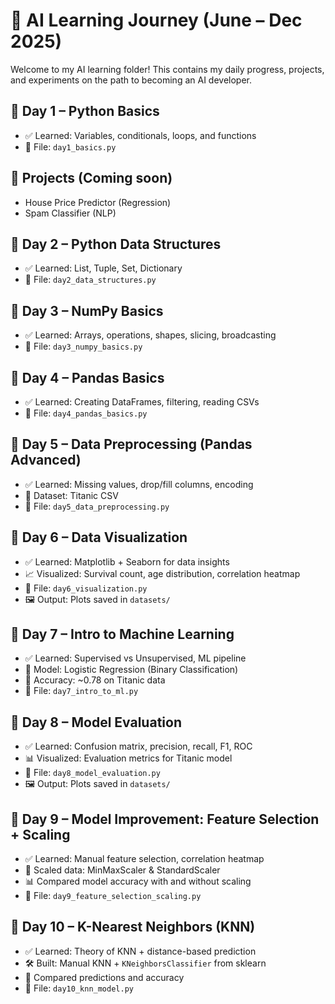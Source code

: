 # 🧠 AI Learning Journey (June – Dec 2025)

Welcome to my AI learning folder! This contains my daily progress, projects, and experiments on the path to becoming an AI developer.

## 📅 Day 1 – Python Basics

- ✅ Learned: Variables, conditionals, loops, and functions
- 📝 File: `day1_basics.py`

## 📁 Projects (Coming soon)

- House Price Predictor (Regression)
- Spam Classifier (NLP)

## 📅 Day 2 – Python Data Structures

- ✅ Learned: List, Tuple, Set, Dictionary
- 📝 File: `day2_data_structures.py`

## 📅 Day 3 – NumPy Basics

- ✅ Learned: Arrays, operations, shapes, slicing, broadcasting
- 📝 File: `day3_numpy_basics.py`

## 📅 Day 4 – Pandas Basics

- ✅ Learned: Creating DataFrames, filtering, reading CSVs
- 📝 File: `day4_pandas_basics.py`

## 📅 Day 5 – Data Preprocessing (Pandas Advanced)

- ✅ Learned: Missing values, drop/fill columns, encoding
- 🧾 Dataset: Titanic CSV
- 📝 File: `day5_data_preprocessing.py`

## 📅 Day 6 – Data Visualization

- ✅ Learned: Matplotlib + Seaborn for data insights
- 📈 Visualized: Survival count, age distribution, correlation heatmap
- 📝 File: `day6_visualization.py`
- 🖼️ Output: Plots saved in `datasets/`

## 📅 Day 7 – Intro to Machine Learning

- ✅ Learned: Supervised vs Unsupervised, ML pipeline
- 🧪 Model: Logistic Regression (Binary Classification)
- 🎯 Accuracy: ~0.78 on Titanic data
- 📝 File: `day7_intro_to_ml.py`

## 📅 Day 8 – Model Evaluation

- ✅ Learned: Confusion matrix, precision, recall, F1, ROC
- 📊 Visualized: Evaluation metrics for Titanic model
- 📝 File: `day8_model_evaluation.py`
- 🖼️ Output: Plots saved in `datasets/`

## 📅 Day 9 – Model Improvement: Feature Selection + Scaling

- ✅ Learned: Manual feature selection, correlation heatmap
- 📏 Scaled data: MinMaxScaler & StandardScaler
- 📊 Compared model accuracy with and without scaling
- 📝 File: `day9_feature_selection_scaling.py`

## 📅 Day 10 – K-Nearest Neighbors (KNN)

- ✅ Learned: Theory of KNN + distance-based prediction
- 🛠️ Built: Manual KNN + `KNeighborsClassifier` from sklearn
- 🧪 Compared predictions and accuracy
- 📝 File: `day10_knn_model.py`
